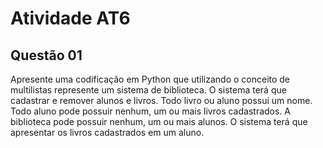 <h1> Atividade AT6 </h1>
<h2> Questão 01 </h1>
<p> Apresente uma codificação em Python que utilizando o conceito de multilistas represente um sistema de biblioteca. O sistema terá que cadastrar e remover alunos e livros. Todo livro ou aluno possui um nome. Todo aluno pode possuir nenhum, um ou mais livros cadastrados. A biblioteca pode possuir nenhum, um ou mais alunos. O sistema terá que apresentar os livros cadastrados em um aluno. </p>
